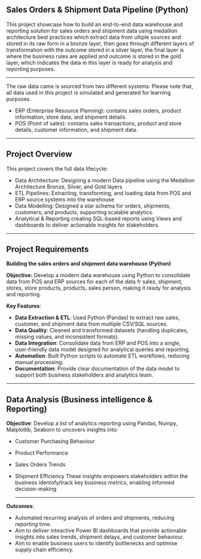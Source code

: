 **Sales Orders & Shipment Data Pipeline (Python)**
---
This project showcase how to build an end-to-end data warehouse and reporting solution for sales orders and shipment data using medallion architecture best practices which extract data from ultiple sources and stored in its raw form in a bronze layer, then goes through different layers of transformation with the outcome stored in a silver layer, the final layer is where the business rules are applied and outcome is stored in the gold layer, which indicates the data in this layer is ready for analysis and reporting purposes.

---
The raw data came is sourced from two different systems:
Please note that, all data used in this project is simulated and generated for learning purposes.
- ERP (Enterprise Resource Planning): contains sales orders, product information, store data, and shipment details.
- POS (Point of sales): contains sales transactions, product and store details, customer information, and shipment data.

---

**Project Overview**
---
This project covers the full data lifecycle:
- Data Architecture: Designing a modern Data pipeline using the Medallion Architecture Bronze, Silver, and Gold layers
- ETL Pipelines: Extracting, transforming, and loading data from POS and ERP source systems into the warehouse
- Data Modelling: Designed a star schema for orders, shipments, customers, and products, supporting scalable analytics.
- Analytical & Reporting creating SQL-based reports using Views and dashboards to deliver actionable insights for stakeholders.

---

**Project Requirements**
---
**Building the sales orders and shipment data warehouse (Python)**

**Objective:**
Develop a modern data warehouse using Python to consolidate data from POS and ERP sources for each of the data fr sales, shipment, stores, store products, products, sales person, making it ready for analysis and reporting.

**Key Features**:
- **Data Extraction & ETL**: Used Python (Pandas) to extract raw sales, customer, and shipment data from multiple CSV/SQL sources.
- **Data Quality**: Cleaned and transformed datasets (handling duplicates, missing values, and inconsistent formats).
- **Data Integration**: Consolidate data from ERP and POS into a single, user-friendly data model designed for analytical queries and reporting.
- **Automation**: Built Python scripts to automate ETL workflows, reducing manual processing.
- **Documentation**: Provide clear documentation of the data model to support both business stakeholders and analytics team.

---

## Data Analysis (Business intelligence & Reporting)

**Objective**:
Develop a list of analytics reporting using Pandas, Numpy, Matplotlib, Seaborn to uncovers insights into:
- Customer Purchasing Behaviour
- Product Performance
- Sales Orders Trends
- Shipment Efficiency
  These insights empowers stakeholders within the business identofy/track key business metrics, enabling informed decision-making

  ---

**Outcomes**:

- Automated recurring analysis of orders and shipments, reducing reporting time.
- Aim to deliver inteactive Power BI dashboards that provide actionable insights into sales trends, shipment delays, and customer behaviour.
- Aim to enable business users to identify bottlenecks and optimise supply chain efficiency.


